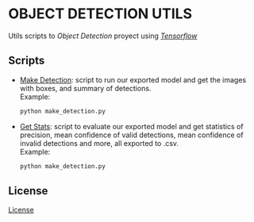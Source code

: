 # OBJECT DETECTION UTILS
Utils scripts to *Object Detection* proyect using [*Tensorflow*](https://github.com/tensorflow/tensorflow)

## Scripts
- [Make Detection](): script to run our exported model and get the images with boxes, and summary of detections.  
    Example: 
    ```bash
    python make_detection.py
    ```
    
- [Get Stats](): script to evaluate our exported model and get statistics of precision, mean confidence of valid detections, mean confidence of invalid detections and more, all exported to .csv.  
    Example: 
    ```bash
    python make_detection.py
    ```

## License
[License]()